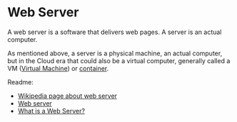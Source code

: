 # Web Server

A web server is a software that delivers web pages. A server is an actual computer.

As mentioned above, a server is a physical machine, an actual computer, but in the Cloud era that could also be a virtual computer, generally called a VM ([Virtual Machine](https://en.wikipedia.org/wiki/Virtual_machine)) or [container](https://www.cio.com/article/247005/what-are-containers-and-why-do-you-need-them.html).

Readme:
* [Wikipedia page about web server](https://en.wikipedia.org/wiki/Web_server)
* [Web server](https://developer.mozilla.org/en-US/docs/Learn/Common_questions/Web_mechanics/What_is_a_web_server)
* [What is a Web Server?](https://developer.mozilla.org/en-US/docs/Learn/Common_questions/Web_mechanics/What_is_a_web_server)
